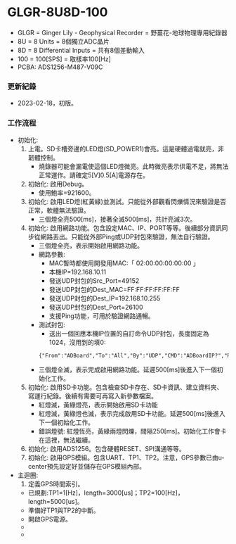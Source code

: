 # GLGR-8U8D-100
+ GLGR = Ginger Lily - Geophysical Recorder = 野薑花-地球物理專用紀錄器
+ 8U = 8 Units = 8個獨立ADC晶片
+ 8D = 8 Differential Inputs = 共有8個差動輸入
+ 100 = 100[SPS] = 取樣率100[Hz]
+ PCBA: ADS1256-M487-V09C

### 更新紀錄
+ 2023-02-18，初版。

### 工作流程
+ 初始化:
  1. 上電。SD卡槽旁邊的LED燈(SD_POWER1)會亮。這是硬體過電就亮，非韌體控制。
      + 燒錄器可能會漏電使這個LED燈微亮。此時微亮表示供電不足，將無法正常運作。請確定5[V]0.5[A]電源存在。
  2. 初始化: 啟用Debug。
      + 使用鮑率=921600。
  3. 初始化: 啟用LED燈(紅黃綠)並測試。只能從外部觀看閃爍情況來驗證是否正常，軟體無法驗證。
      + 三個燈全亮500[ms]，接著全滅500[ms]，共計亮滅3次。
  4. 初始化: 啟用網路功能。包含設定MAC、IP、PORT等等。後續部分資訊同步從網路丟出。只能從外部Ping或UDP封包來驗證，無法自行驗證。
      + 三個燈全亮，表示開始啟用網路功能。
      + 網路參數:
        + MAC暫時都使用開發用MAC:「 02:00:00:00:00:00 」
        + 本機IP=192.168.10.11
        + 發送UDP封包的Src_Port=49152
        + 發送UDP封包的Dest_MAC=FF:FF:FF:FF:FF:FF
        + 發送UDP封包的Dest_IP=192.168.10.255
        + 發送UDP封包的Dest_Port=26100
        + 支援Ping功能，可用於驗證網路通暢。
      + 測試封包:
        + 送出一個回應本機IP位置的自訂命令UDP封包，長度固定為1024，沒用到的填0:
        ```
        {"From":"ADBoard","To":"All","By":"UDP","CMD":"ADBoardIP?","Return":"192.168.10.11"}
        ```
      + 三個燈全滅，表示完成啟用網路功能。延遲500[ms]後進入下一個初始化工作。
  5. 初始化: 啟用SD卡功能。包含檢查SD卡存在、SD卡資訊、建立資料夾、寫運行紀錄。後續有需要可再寫入新參數檔案。
      + 紅燈滅，黃綠燈亮，表示開始啟用SD卡功能
      + 紅燈滅，黃綠燈也滅，表示完成啟用SD卡功能。延遲500[ms]後進入下一個初始化工作。
      + 錯誤燈號: 紅燈恆亮，黃綠兩燈閃爍，間隔250[ms]。初始化工作會卡在這裡，無法繼續。
  6. 初始化: 啟用ADS1256。包含硬體RESET、SPI溝通等等。
  7. 初始化: 啟用GPS模組。包含UART、TP1、TP2。注意，GPS參數已由u-center預先設定好並儲存在GPS模組內部。
+ 主迴圈:
  1. 定義GPS時間索引。
    + 已規劃:TP1=1[Hz]，length=3000[us]；TP2=100[Hz]，length=5000[us]。
    + 準備好TP1與TP2的中斷。
    + 開啟GPS電源。
    + 
  +
